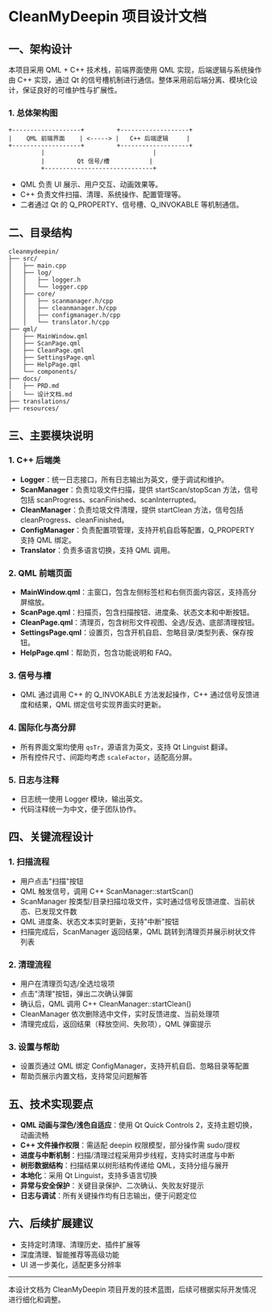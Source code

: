 # CleanMyDeepin 项目设计文档

## 一、架构设计

本项目采用 QML + C++ 技术栈，前端界面使用 QML 实现，后端逻辑与系统操作由 C++ 实现，通过 Qt 的信号槽机制进行通信。整体采用前后端分离、模块化设计，保证良好的可维护性与扩展性。

### 1. 总体架构图

```
+-------------------+         +-------------------+
|    QML 前端界面    | <-----> |   C++ 后端逻辑     |
+-------------------+         +-------------------+
         |                              |
         |         Qt 信号/槽           |
         +------------------------------+
```

- QML 负责 UI 展示、用户交互、动画效果等。
- C++ 负责文件扫描、清理、系统操作、配置管理等。
- 二者通过 Qt 的 Q_PROPERTY、信号槽、Q_INVOKABLE 等机制通信。

## 二、目录结构

```
cleanmydeepin/
├── src/
│   ├── main.cpp
│   ├── log/
│   │   ├── logger.h
│   │   └── logger.cpp
│   ├── core/
│   │   ├── scanmanager.h/cpp
│   │   ├── cleanmanager.h/cpp
│   │   ├── configmanager.h/cpp
│   │   └── translator.h/cpp
├── qml/
│   ├── MainWindow.qml
│   ├── ScanPage.qml
│   ├── CleanPage.qml
│   ├── SettingsPage.qml
│   ├── HelpPage.qml
│   └── components/
├── docs/
│   ├── PRD.md
│   └── 设计文档.md
├── translations/
├── resources/
```

## 三、主要模块说明

### 1. C++ 后端类
- **Logger**：统一日志接口，所有日志输出为英文，便于调试和维护。
- **ScanManager**：负责垃圾文件扫描，提供 startScan/stopScan 方法，信号包括 scanProgress、scanFinished、scanInterrupted。
- **CleanManager**：负责垃圾文件清理，提供 startClean 方法，信号包括 cleanProgress、cleanFinished。
- **ConfigManager**：负责配置项管理，支持开机自启等配置，Q_PROPERTY 支持 QML 绑定。
- **Translator**：负责多语言切换，支持 QML 调用。

### 2. QML 前端页面
- **MainWindow.qml**：主窗口，包含左侧标签栏和右侧页面内容区，支持高分屏缩放。
- **ScanPage.qml**：扫描页，包含扫描按钮、进度条、状态文本和中断按钮。
- **CleanPage.qml**：清理页，包含树形文件视图、全选/反选、底部清理按钮。
- **SettingsPage.qml**：设置页，包含开机自启、忽略目录/类型列表、保存按钮。
- **HelpPage.qml**：帮助页，包含功能说明和 FAQ。

### 3. 信号与槽
- QML 通过调用 C++ 的 Q_INVOKABLE 方法发起操作，C++ 通过信号反馈进度和结果，QML 绑定信号实现界面实时更新。

### 4. 国际化与高分屏
- 所有界面文案均使用 `qsTr`，源语言为英文，支持 Qt Linguist 翻译。
- 所有控件尺寸、间距均考虑 `scaleFactor`，适配高分屏。

### 5. 日志与注释
- 日志统一使用 Logger 模块，输出英文。
- 代码注释统一为中文，便于团队协作。

## 四、关键流程设计

### 1. 扫描流程
- 用户点击"扫描"按钮
- QML 触发信号，调用 C++ ScanManager::startScan()
- ScanManager 按类型/目录扫描垃圾文件，实时通过信号反馈进度、当前状态、已发现文件数
- QML 进度条、状态文本实时更新，支持"中断"按钮
- 扫描完成后，ScanManager 返回结果，QML 跳转到清理页并展示树状文件列表

### 2. 清理流程
- 用户在清理页勾选/全选垃圾项
- 点击"清理"按钮，弹出二次确认弹窗
- 确认后，QML 调用 C++ CleanManager::startClean()
- CleanManager 依次删除选中文件，实时反馈进度、当前处理项
- 清理完成后，返回结果（释放空间、失败项），QML 弹窗提示

### 3. 设置与帮助
- 设置页通过 QML 绑定 ConfigManager，支持开机自启、忽略目录等配置
- 帮助页展示内置文档，支持常见问题解答

## 五、技术实现要点

- **QML 动画与深色/浅色自适应**：使用 Qt Quick Controls 2，支持主题切换，动画流畅
- **C++ 文件操作权限**：需适配 deepin 权限模型，部分操作需 sudo/提权
- **进度与中断机制**：扫描/清理过程采用异步线程，支持实时进度与中断
- **树形数据结构**：扫描结果以树形结构传递给 QML，支持分组与展开
- **本地化**：采用 Qt Linguist，支持多语言切换
- **异常与安全保护**：关键目录保护、二次确认、失败友好提示
- **日志与调试**：所有关键操作均有日志输出，便于问题定位

## 六、后续扩展建议

- 支持定时清理、清理历史、插件扩展等
- 深度清理、智能推荐等高级功能
- UI 进一步美化，适配更多分辨率

---

本设计文档为 CleanMyDeepin 项目开发的技术蓝图，后续可根据实际开发情况进行细化和调整。